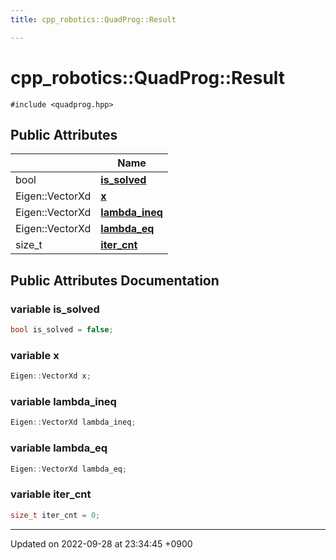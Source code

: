```yaml
---
title: cpp_robotics::QuadProg::Result

---
```


# cpp_robotics::QuadProg::Result






`#include <quadprog.hpp>`

## Public Attributes

|                | Name           |
| -------------- | -------------- |
| bool | **[is_solved](/cpp_robotics/doxybook/Classes/structcpp__robotics_1_1QuadProg_1_1Result/#variable-is-solved)**  |
| Eigen::VectorXd | **[x](/cpp_robotics/doxybook/Classes/structcpp__robotics_1_1QuadProg_1_1Result/#variable-x)**  |
| Eigen::VectorXd | **[lambda_ineq](/cpp_robotics/doxybook/Classes/structcpp__robotics_1_1QuadProg_1_1Result/#variable-lambda-ineq)**  |
| Eigen::VectorXd | **[lambda_eq](/cpp_robotics/doxybook/Classes/structcpp__robotics_1_1QuadProg_1_1Result/#variable-lambda-eq)**  |
| size_t | **[iter_cnt](/cpp_robotics/doxybook/Classes/structcpp__robotics_1_1QuadProg_1_1Result/#variable-iter-cnt)**  |

## Public Attributes Documentation

### variable is_solved

```cpp
bool is_solved = false;
```


### variable x

```cpp
Eigen::VectorXd x;
```


### variable lambda_ineq

```cpp
Eigen::VectorXd lambda_ineq;
```


### variable lambda_eq

```cpp
Eigen::VectorXd lambda_eq;
```


### variable iter_cnt

```cpp
size_t iter_cnt = 0;
```


-------------------------------

Updated on 2022-09-28 at 23:34:45 +0900